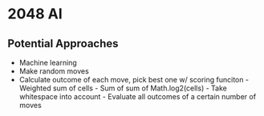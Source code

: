 # 2048 AI

## Potential Approaches
- Machine learning
- Make random moves
- Calculate outcome of each move, pick best one w/ scoring funciton
        - Weighted sum of cells
        - Sum of sum of Math.log2(cells)
        - Take whitespace into account
        - Evaluate all outcomes of a certain number of moves
